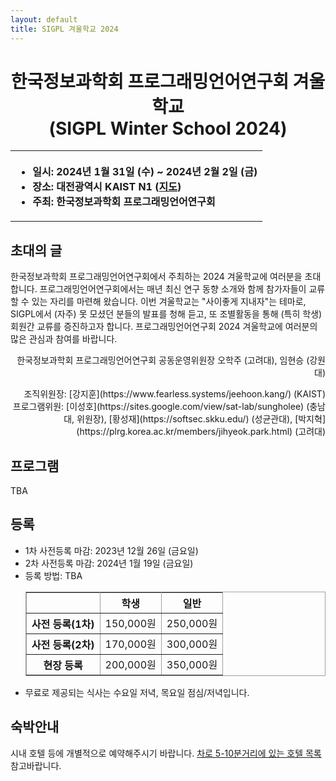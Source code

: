 ```yaml
---
layout: default
title: SIGPL 겨울학교 2024
---
```


<h1>
<center>
한국정보과학회 프로그래밍언어연구회 겨울학교
<br> (SIGPL Winter School 2024)
</center>
</h1>
<center><table><tbody><tr><th align="left">
<ul>
<li>
    일시: 2024년 1월 31일 (수) ~ 2024년 2월 2일 (금)
</li><li>
    장소: 대전광역시 KAIST N1 (<a href="https://cs.kaist.ac.kr/content?menu=4">지도</a>)
</li><li>
    주최: 한국정보과학회 프로그래밍언어연구회
</li></ul>
</th></tr></tbody></table>
</center>

<h2>초대의 글</h2>

<p>
  한국정보과학회 프로그래밍언어연구회에서 주최하는 2024 겨울학교에 여러분을 초대합니다.
  프로그래밍언어연구회에서는 매년 최신 연구 동향 소개와 함께 참가자들이 교류할 수 있는 자리를 마련해 왔습니다.
  이번 겨울학교는 "사이좋게 지내자"는 테마로, SIGPL에서 (자주) 못 모셨던 분들의 발표를 청해 듣고, 또 조별활동을 통해 (특히 학생) 회원간 교류를 증진하고자 합니다.
  프로그래밍언어연구회 2024 겨울학교에 여러분의 많은 관심과 참여를 바랍니다.
</p>

<p align="right">
한국정보과학회 프로그래밍언어연구회 공동운영위원장 오학주 (고려대), 임현승 (강원대)
</p>

<p align="right">
조직위원장: [강지훈](https://www.fearless.systems/jeehoon.kang/) (KAIST)<br>
프로그램위원: [이성호](https://sites.google.com/view/sat-lab/sungholee) (충남대, 위원장), [황성재](https://softsec.skku.edu/) (성균관대), [박지혁](https://plrg.korea.ac.kr/members/jihyeok.park.html) (고려대)
</p>

<h2>프로그램</h2>

<!-- <ul> -->
<!--   <table border="0" cellspacing="0"> -->
<!--   <tbody><tr><td bgcolor="#cccccc"> -->
<!--   <table border="0" cellspacing="1pt"> -->
<!-- <tbody> -->

<!--   <tr><th colspan="3" align="left"> 8월 23일 (수요일)  </th></tr> -->
<!--   <tr><td bgcolor="white"> 12:00-13:30 </td> <td bgcolor="white"> 등록 </td><td bgcolor="white"> </td></tr> -->
<!--   <tr><td bgcolor="white"> 13:30-14:45 </td> <td bgcolor="white"> [튜토리얼] <a href="tutorial.html">손에 잡히는 프로그래밍 언어 모델 구현</a> (1) </td><td bgcolor="white"> <a href="tutorial.html">류연희, 허기홍 (KAIST)</a> </td></tr> -->
<!--   <tr><td bgcolor="white"> 14:45-15:00 </td> <td bgcolor="white"> 15분 휴식 </td><td bgcolor="white"> </td></tr> -->
<!--   <tr><td bgcolor="white"> 15:00-16:15 </td> <td bgcolor="white"> [튜토리얼] <a href="tutorial.html">손에 잡히는 프로그래밍 언어 모델 구현</a> (2)  </td><td bgcolor="white"> <a href="tutorial.html">류연희, 허기홍 (KAIST)</a> </td></tr> -->
<!--   <tr><td bgcolor="white"> 16:15-16:30 </td> <td bgcolor="white"> 15분 휴식 </td><td bgcolor="white"> </td></tr> -->
<!--   <tr><td bgcolor="white"> 16:30-18:00 </td> <td bgcolor="white"> <a href="lightening.html">번개발표 (15개)</a> </td><td bgcolor="white"> 대학원생 </td></tr> -->
<!--   <tr><td bgcolor="white"> 18:00-19:30 </td> <td bgcolor="white"> 저녁 </td><td bgcolor="white"> </td></tr> -->
<!--   <tr><td bgcolor="white"> 19:30-21:30 </td> <td bgcolor="white"> <a href="poster.html">포스터 발표</a> </td><td bgcolor="white"> 대학원생  </td></tr> -->
<!--   <tr><th colspan="3" align="left"> 8월 24일 (목요일)  </th></tr> -->
<!--   <tr><td bgcolor="white"> 10:30-11:20 </td> <td bgcolor="white"> [초청강연] PL 구현체를 위한 새로운 커버리지를 제안하기까지의 여정 </td><td bgcolor="white"> 박지혁 (고려대학교) </td></tr> -->
<!--   <tr><td bgcolor="white"> 11:20-11:45 </td> <td bgcolor="white"> [초청강연] 정적 분석으로 입출력 예제 기반 합성 문제 잘 풀기 </td><td bgcolor="white"> 윤용호 (서울대학교) </td></tr> -->
<!--   <tr><td bgcolor="white"> 11:45-13:15 </td> <td bgcolor="white"> 점심 </td><td bgcolor="white"> </td></tr> -->
<!--   <tr><td bgcolor="white"> 13:15-14:15 </td> <td bgcolor="white"> [초청강연] 머신러닝 가속기 스타트업 특강 </td><td bgcolor="white"> 김한준 CTO (퓨리오사AI), 오진욱 CTO (리벨리온), 황석중 기술 총괄 (사피온) - 가나다순 </td></tr> -->
<!--   <tr><td bgcolor="white"> 14:15-15:15 </td> <td bgcolor="white"> [토론] 머신러닝 가속기 스타트업 패널 토론 </td><td bgcolor="white"> 김한준 CTO (퓨리오사AI), 오진욱 CTO (리벨리온), 황석중 기술 총괄 (사피온) - 가나다순, 진행: 류석영 (KAIST) </td></tr> -->
<!--   <tr><td bgcolor="white"> 15:15-18:00 </td> <td bgcolor="white"> 자유시간 </td><td bgcolor="white"> </td></tr> -->
<!--   <tr><td bgcolor="white"> 18:00- </td> <td bgcolor="white"> 저녁 (banquet) </td><td bgcolor="white"> </td></tr> -->
<!--   <tr><th colspan="3" align="left"> 8월 25일 (금요일)  </th></tr> -->
<!--   <tr><td bgcolor="white"> 10:30-10:55 </td> <td bgcolor="white"> [초청강연] 쉽고 간단한 동시성 메모리 모델을 만들기까지</td><td bgcolor="white"> 이성환 (서울대학교) </td></tr> -->
<!--   <tr><td bgcolor="white"> 10:55-11:20 </td> <td bgcolor="white"> [초청강연] 공정한 실행의미(Fair Operational Semantics) - 논문 탄생 비화 </td><td bgcolor="white"> 조민기 (서울대학교) </td></tr> -->
<!--   <tr><td bgcolor="white"> 11:20-11:45 </td> <td bgcolor="white"> [초청강연] 용 잡는 방법(영속성 메모리 프로그래밍)으로 논문 내기 </td><td bgcolor="white"> 조경민 (KAIST) </td></tr> -->
<!--   <tr><td bgcolor="white"> 11:45- </td> <td bgcolor="white"> 폐회 </td><td bgcolor="white"> </td></tr> -->
<!-- </tbody> -->
<!--   </table></td></tr></tbody></table> -->
<!-- </ul> -->

TBA

<h2>등록</h2>

<ul>
  <li> 1차 사전등록 마감: 2023년 12월 26일 (금요일)</li>
  <li> 2차 사전등록 마감: 2024년 1월 19일 (금요일)</li>
  <li> 등록 방법: TBA
  <!-- <a href= "https://www.kiise.or.kr/conference/conf/131/" target="_blank"><font color="red">등록 페이지</font></a>를 통하여 등록할 수 있습니다. -->
  <table border="1" bordercolor="#a0a0a0" cellspacing="0">
  <tbody><tr><th>&nbsp;</th><th>학생</th><th>일반</th></tr>
  <tr align="center"><th>사전 등록(1차) </th><td>150,000원</td><td>250,000원</td></tr>
  <tr align="center"><th>사전 등록(2차) </th><td>170,000원</td><td>300,000원</td></tr>
  <tr align="center"><th>현장 등록 </th><td>200,000원</td><td>350,000원</td></tr>
  </tbody></table>
  </li>
<li>무료로 제공되는 식사는 수요일 저녁, 목요일 점심/저녁입니다.</li>
</ul>

<h2>숙박안내</h2>

시내 호텔 등에 개별적으로 예약해주시기 바랍니다.
<a href="https://www.dcckorea.or.kr/page.do?pageId=153&menuNo=63">차로 5-10분거리에 있는 호텔 목록</a> 참고바랍니다.
